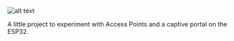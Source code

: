 ![alt text](https://i.imgur.com/Tbs0Dhn.jpg)

A little project to experiment with Access Points and a captive portal on the ESP32.
